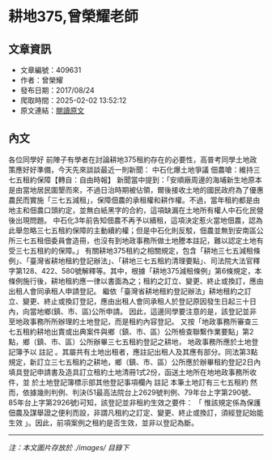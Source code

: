 # 耕地375,曾榮耀老師

## 文章資訊
- 文章編號：409631
- 作者：曾榮耀
- 發布日期：2017/08/24
- 爬取時間：2025-02-02 13:52:12
- 原文連結：[閱讀原文](https://real-estate.get.com.tw/Columns/detail.aspx?no=409631)

## 內文
各位同學好
前陣子有學者在討論耕地375租約存在的必要性，高普考同學土地政策應好好準備，今天先來談談最近一則新聞：
中石化爆土地爭議 佃農嗆：維持三七五租約保障【轉自：自由時報】
新聞當中提到：「安順廠周邊的海埔新生地原本是由當地居民圍墾而來，不過日治時期被佔領，爾後接收土地的國民政府為了優惠農民而實施「三七五減租」，保障佃農的承租權和耕作權。不過，當年租約都是由地主和佃農口頭約定，並無白紙黑字的合約，這項缺漏在土地所有權人中石化民營後出現問題。
中石化3年前告知佃農不再予以續租，這項決定惹火當地佃農，認為此舉忽略三七五租約保障的主動續約權；但是中石化則反駁，佃農並無到安南區公所三七五租佃委員會造冊，也沒有到地政事務所做土地謄本註記，難以認定土地有受三七五租約的保障。」
有關耕地375租約之相關規定，包含「耕地三七五減租條例」、「臺灣省耕地租約登記辦法」、「耕地三七五租約清理要點」、司法院大法官釋字第128、422、580號解釋等。其中，根據「耕地375減租條例」第6條規定，本條例施行後，耕地租約應一律以書面為之；租約之訂立、變更、終止或換訂，應由出租人會同承租人申請登記。
繼依「臺灣省耕地租約登記辦法」耕地租約之訂立、變更、終止或換訂登記，應由出租人會同承租人於登記原因發生日起三十日內，向當地鄉(鎮、市、區)公所申請。
因此，這邊同學要注意的是，該登記並非至地政事務所所辦理的土地登記，而是租約內容登記。
又按「地政事務所審查三七五租約耕地出賣或出典案件與鄉（鎮、市、區）公所檢查聯繫作業要點」第2點，鄉（鎮、市、區）公所辦畢三七五租約登記之耕地，
地政事務所應於土地登記簿予以
註記
。其屬共有土地出租者，應註記出租人及其應有部分。同法第3點規定，新訂立三七五租約之耕地，鄉（鎮、市、區）公所應於辦畢租約登記2日內填具登記申請書及造具訂立租約土地清冊1式2份，函送土地所在地地政事務所收件，並
於土地登記簿標示部其他登記事項欄內
註記
本筆土地訂有三七五租約
然而，依據幾則判例、判決(51最高法院台上2629號判例、79年台上字第290號、85年台上字第2926號)可知，該登記並非租約生效之要件：
「
惟該規定係為保護佃農及謀舉證之便利而設，非謂凡租約之訂定、變更、終止或換訂，須經登記始能生效
」。因此，前項案例之租約是否生效，並非以登記為斷。

---
*注：本文圖片存放於 ./images/ 目錄下*
